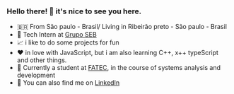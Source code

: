 ### Hello there! 👋 it's nice to see you here.

- :brazil: From São paulo - Brasil/ Living in Ribeirão preto - São paulo - Brasil
- 💼 Tech Intern at [Grupo SEB](https://www.sebsa.com.br)
- 📈 i like to do some projects for fun
- ❤️ in love with JavaScript, but i am also learning C++, x++ typeScript and other things.
- :seedling: Currently a student at [FATEC](http://www.fatecrp.edu.br), in the course of systems analysis and development
- 💬 You can also find me on [LinkedIn](https://www.linkedin.com/in/jefferson-santos-348646207)
